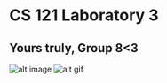 # CS 121 Laboratory 3
## Yours truly, Group 8<3
![alt image](https://github.com/user-attachments/assets/03eea15c-c4b7-43e1-9cfa-e8bb75ddf3df)
![alt gif](https://github.com/user-attachments/assets/c0434e11-c10c-4782-90cf-98fc4b818e08)
